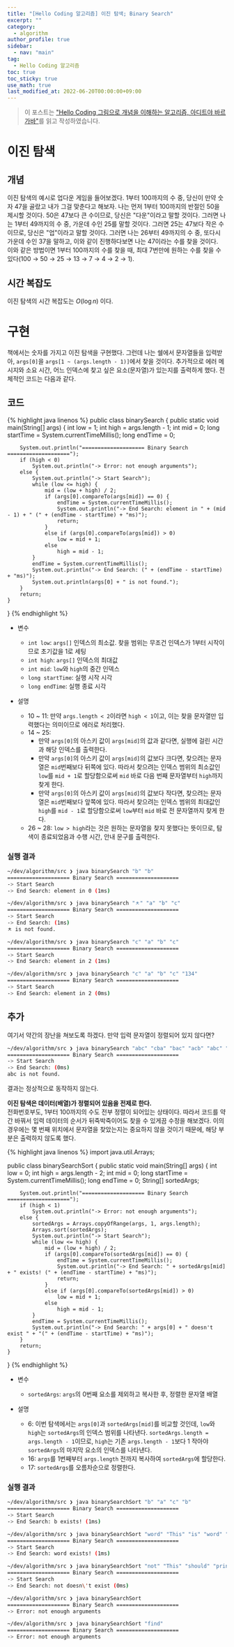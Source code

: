 ```yaml
---
title: "[Hello Coding 알고리즘] 이진 탐색; Binary Search"
excerpt: ""
category: 
  - algorithm
author_profile: true
sidebar:
  - nav: "main" 
tag:
  - Hello Coding 알고리즘
toc: true
toc_sticky: true
use_math: true
last_modified_at: 2022-06-20T00:00:00+09:00
---
```


> 이 포스트는 ["Hello Coding 그림으로 개념을 이해하는 알고리즘, 아디트야 바르가바"](https://www.google.com/search?gs_ssp=eJwBUACv_woNL2cvMTFieXZjeWZ3ZjABSj1oZWxsbyBjb2Rpbmcg6re466a87Jy866GcIOqwnOuFkOydhCDsnbTtlbTtlZjripQg7JWM6rOg66as7KaYt2krKw&q=hello+coding+%EA%B7%B8%EB%A6%BC%EC%9C%BC%EB%A1%9C+%EA%B0%9C%EB%85%90%EC%9D%84+%EC%9D%B4%ED%95%B4%ED%95%98%EB%8A%94+%EC%95%8C%EA%B3%A0%EB%A6%AC%EC%A6%98&rlz=1C5CHFA_enKR995KR995&oq=hello+coding+%EA%B7%B8%EB%A6%BC%EC%9C%BC%EB%A1%9C+&aqs=chrome.1.69i57j46i512j0i512.5576j0j7&sourceid=chrome&ie=UTF-8)를 읽고 작성하였습니다.

# 이진 탐색
## 개념
이진 탐색의 예시로 업다운 게임을 들어보겠다. 1부터 100까지의 수 중, 당신이 만약 숫자 47을 골랐고 내가 그걸 맞춘다고 해보자. 나는 먼저 1부터 100까지의 반절인 50을 제시할 것이다. 50은 47보다 큰 수이므로, 당신은 "다운"이라고 말할 것이다. 그러면 나는 1부터 49까지의 수 중, 가운데 수인 25를 말할 것이다. 그러면 25는 47보다 작은 수이므로, 당신은 "업"이라고 말할 것이다. 그러면 나는 26부터 49까지의 수 중, 또다시 가운데 수인 37을 말하고, 이와 같이 진행하다보면 나는 47이라는 수를 찾을 것이다.  
이와 같은 방법이면 1부터 100까지의 수를 찾을 때, 최대 7번만에 원하는 수를 찾을 수 있다(100 → 50 → 25 → 13 → 7 → 4 → 2 → 1).

## 시간 복잡도
이진 탐색의 시간 복잡도는 $O(\log{n})$ 이다.

# 구현
책에서는 숫자를 가지고 이진 탐색을 구현했다. 그런데 나는 쉘에서 문자열들을 입력받아, `args[0]`을 `args[1 ~ (args.length - 1)]`에서 찾을 것이다. 추가적으로 에러 메시지와 소요 시간, 어느 인덱스에 찾고 싶은 요소(문자열)가 있는지를 출력하게 했다. 전체적인 코드는 다음과 같다.

## 코드
{% highlight java linenos %}
public class binarySearch {
    public static void main(String[] args) {
        int low = 1;
        int high = args.length - 1;
        int mid = 0;
        long startTime = System.currentTimeMillis();
        long endTime = 0;

        System.out.println("==================== Binary Search ====================");
        if (high < 0)
            System.out.println("-> Error: not enough arguments");
        else {
            System.out.println("-> Start Search");
            while (low <= high) {
                mid = (low + high) / 2;
                if (args[0].compareTo(args[mid]) == 0) {
                    endTime = System.currentTimeMillis();
                    System.out.println("-> End Search: element in " + (mid - 1) + " (" + (endTime - startTime) + "ms)");
                    return;
                }
                else if (args[0].compareTo(args[mid]) > 0)
                    low = mid + 1;
                else
                    high = mid - 1;
            }
            endTime = System.currentTimeMillis();
            System.out.println("-> End Search: (" + (endTime - startTime) + "ms)");
            System.out.println(args[0] + " is not found.");
        }
        return;
    }
}
{% endhighlight %}

- 변수
  - `int low`: `args[]` 인덱스의 최소값. 찾을 범위는 무조건 인덱스가 1부터 시작이므로 초기값을 1로 세팅
  - `int high`: `args[]` 인덱스의 최대값
  - `int mid`: `low`와 `high`의 중간 인덱스
  - `long startTime`: 실행 시작 시각
  - `long endTime`: 실행 종료 시각

- 설명
  - 10 ~ 11: 만약 `args.length < 2`이라면 `high < 1`이고, 이는 찾을 문자열만 입력했다는 의미이므로 에러로 처리했다.
  - 14 ~ 25:
    - 만약 `args[0]`의 아스키 값이 `args[mid]`의 값과 같다면, 실행에 걸린 시간과 해당 인덱스를 출력한다.
    - 만약 `args[0]`의 아스키 값이 `args[mid]`의 값보다 크다면, 찾으려는 문자열은 `mid`번째보다 뒤쪽에 있다. 따라서 찾으려는 인덱스 범위의 최소값인 `low`를 `mid + 1`로 할당함으로써 `mid` 바로 다음 번째 문자열부터 `high`까지 찾게 한다.
    - 만약 `args[0]`의 아스키 값이 `args[mid]`의 값보다 작다면, 찾으려는 문자열은 `mid`번째보다 앞쪽에 있다. 따라서 찾으려는 인덱스 범위의 최대값인 `high`를 `mid - 1`로 할당함으로써 `low`부터 `mid` 바로 전 문자열까지 찾게 한다.
  - 26 ~ 28: `low > high`라는 것은 원하는 문자열을 찾지 못했다는 뜻이므로, 탐색이 종료되었음과 수행 시간, 안내 문구를 출력한다.

### 실행 결과
```bash
~/dev/algorithm/src ❯ java binarySearch "b" "b"        
==================== Binary Search ====================
-> Start Search
-> End Search: element in 0 (1ms)

~/dev/algorithm/src ❯ java binarySearch "ㅊ" "a" "b" "c"
==================== Binary Search ====================
-> Start Search
-> End Search: (1ms)
ㅊ is not found.

~/dev/algorithm/src ❯ java binarySearch "c" "a" "b" "c"  
==================== Binary Search ====================
-> Start Search
-> End Search: element in 2 (1ms)

~/dev/algorithm/src ❯ java binarySearch "c" "a" "b" "c" "134"
==================== Binary Search ====================
-> Start Search
-> End Search: element in 2 (0ms)
```

## 추가
여기서 약간의 장난을 쳐보도록 하겠다. 만약 입력 문자열이 정렬되어 있지 않다면?

```bash
~/dev/algorithm/src ❯ java binarySearch "abc" "cba" "bac" "acb" "abc" "cab" "bca"
==================== Binary Search ====================
-> Start Search
-> End Search: (0ms)
abc is not found.
```

결과는 정상적으로 동작하지 않는다.

**이진 탐색은 데이터(배열)가 정렬되어 있음을 전제로 한다.**  
전화번호부도, 1부터 100까지의 수도 전부 정렬이 되어있는 상태이다. 따라서 코드를 약간 바꿔서 입력 데이터의 순서가 뒤죽박죽이어도 찾을 수 있게끔 수정을 해보겠다. 이의 경우에는 몇 번째 위치에서 문자열을 찾았는지는 중요하지 않을 것이기 때문에, 해당 부분은 출력하지 않도록 했다.

{% highlight java linenos %}
import java.util.Arrays;

public class binarySearchSort {
    public static void main(String[] args) {
        int low = 0;
        int high = args.length - 2;
        int mid = 0;
        long startTime = System.currentTimeMillis();
        long endTime = 0;
        String[] sortedArgs;

        System.out.println("==================== Binary Search ====================");
        if (high < 1)
            System.out.println("-> Error: not enough arguments");
        else {
            sortedArgs = Arrays.copyOfRange(args, 1, args.length);
            Arrays.sort(sortedArgs);
            System.out.println("-> Start Search");
            while (low <= high) {
                mid = (low + high) / 2;
                if (args[0].compareTo(sortedArgs[mid]) == 0) {
                    endTime = System.currentTimeMillis();
                    System.out.println("-> End Search: " + sortedArgs[mid] + " exists! (" + (endTime - startTime) + "ms)");
                    return;
                }
                else if (args[0].compareTo(sortedArgs[mid]) > 0)
                    low = mid + 1;
                else
                    high = mid - 1;
            }
            endTime = System.currentTimeMillis();
            System.out.println("-> End Search: " + args[0] + " doesn't exist " + "(" + (endTime - startTime) + "ms)");
        }
        return;
    }
}
{% endhighlight %}

- 변수
  - `sortedArgs`: `args`의 0번째 요소를 제외하고 복사한 후, 정렬한 문자열 배열

- 설명
  - 6: 이번 탐색에서는 `args[0]`과 `sortedArgs[mid]`를 비교할 것인데, `low`와 `high`는 `sortedArgs`의 인덱스 범위를 나타낸다. `sortedArgs.length = args.length - 1`이므로, `high`는 기존 `args.length - 1`보다 1 작아야 `sortedArgs`의 마지막 요소의 인덱스를 나타낸다.
  - 16: `args`를 1번째부터 `args.length` 전까지 복사하여 `sortedArgs`에 할당한다.
  - 17: `sortedArgs`를 오름차순으로 정렬한다.

### 실행 결과
```bash
~/dev/algorithm/src ❯ java binarySearchSort "b" "a" "c" "b"
==================== Binary Search ====================
-> Start Search
-> End Search: b exists! (1ms)

~/dev/algorithm/src ❯ java binarySearchSort "word" "This" "is" "word" "sentence" "true" "apple"
==================== Binary Search ====================
-> Start Search
-> End Search: word exists! (1ms)

~/dev/algorithm/src ❯ java binarySearchSort "not" "This" "should" "print" "not found"
==================== Binary Search ====================
-> Start Search
-> End Search: not doesn\'t exist (0ms)

~/dev/algorithm/src ❯ java binarySearchSort                                                    
==================== Binary Search ====================
-> Error: not enough arguments

~/dev/algorithm/src ❯ java binarySearchSort "find"                                             
==================== Binary Search ====================
-> Error: not enough arguments
```